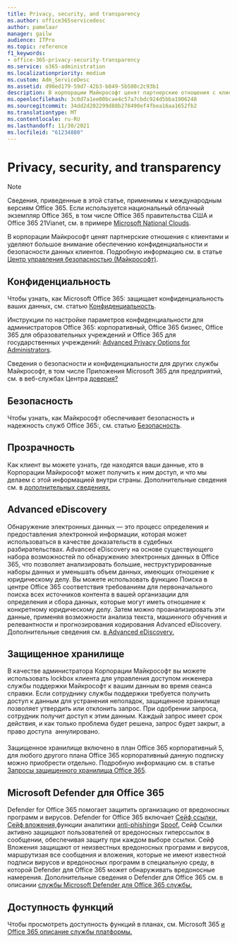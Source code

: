 ```yaml
---
title: Privacy, security, and transparency
ms.author: office365servicedesc
author: pamelaar
manager: gailw
audience: ITPro
ms.topic: reference
f1_keywords:
- office-365-privacy-security-transparency
ms.service: o365-administration
ms.localizationpriority: medium
ms.custom: Adm_ServiceDesc
ms.assetid: d90ed179-59d7-42b3-b849-5b580c2c93b1
description: В корпорации Майкрософт ценят партнерские отношения с клиентами и уделяют большое внимание обеспечению конфиденциальности и безопасности данных клиентов. Подробную информацию см. в статье Центр управления безопасностью (Майкрософт).
ms.openlocfilehash: 3c0d7a1ee00bcae4c57a7cbdc924d5bba1906248
ms.sourcegitcommit: 34dd2d202299d88b278490ef4fbea16aa1652fb2
ms.translationtype: MT
ms.contentlocale: ru-RU
ms.lasthandoff: 11/30/2021
ms.locfileid: "61234880"
---
```

# <a name="privacy-security-and-transparency"></a>Privacy, security, and transparency

> [!NOTE]
> Сведения, приведенные в этой статье, применимы к международным версиям Office 365. Если используется национальный облачный экземпляр Office 365, в том числе Office 365 правительства США и Office 365 21Vianet, см. в примере [Microsoft National Clouds](https://go.microsoft.com/fwlink/?linkid=841582). 
  
В корпорации Майкрософт ценят партнерские отношения с клиентами и уделяют большое внимание обеспечению конфиденциальности и безопасности данных клиентов. Подробную информацию см. в статье [Центр управления безопасностью (Майкрософт)](https://go.microsoft.com/fwlink/?LinkID=717951&amp;clcid=0x409).
  
## <a name="privacy"></a>Конфиденциальность

Чтобы узнать, как Microsoft Office 365: защищает конфиденциальность ваших данных, см. статью [Конфиденциальность](https://go.microsoft.com/fwlink/?LinkID=717953&amp;clcid=0x409). 
  
Инструкции по настройке параметров конфиденциальности для администраторов Office 365: корпоративный, Office 365 бизнес, Office 365 для образовательных учреждений и Office 365 для государственных учреждений: [Advanced Privacy Options for Administrators](https://go.microsoft.com/fwlink/p/?LinkID=285202).
  
Сведения о безопасности и конфиденциальности для других службы Майкрософт, в том числе Приложения Microsoft 365 для предприятий, см. в веб-службах Центра [доверия?](https://www.microsoft.com/trustcenter/default.aspx)
  
## <a name="security"></a>Безопасность

Чтобы узнать, как Майкрософт обеспечивает безопасность и надежность служб Office 365:, см. статью [Безопасность](https://go.microsoft.com/fwlink/?LinkID=717954&amp;clcid=0x409).
  
## <a name="transparency"></a>Прозрачность

Как клиент вы можете узнать, где находятся ваши данные, кто в Корпорации Майкрософт может получить к ним доступ, и что мы делаем с этой информацией внутри страны. Дополнительные сведения см. в [дополнительных сведениях.](https://go.microsoft.com/fwlink/?LinkID=717955&amp;clcid=0x409)
  
## <a name="advanced-ediscovery"></a>Advanced eDiscovery

Обнаружение электронных данных — это процесс определения и предоставления электронной информации, которая может использоваться в качестве доказательств в судебных разбирательствах. Advanced eDiscovery на основе существующего набора возможностей по обнаружению электронных данных в Office 365, что позволяет анализировать большие, неструктурированные наборы данных и уменьшать объем данных, имеющих отношение к юридическому делу. Вы можете использовать функцию Поиска в центре Office 365 соответствия требованиям для первоначального поиска всех источников контента в вашей организации для определения и сбора данных, которые могут иметь отношение к конкретному юридическому делу. Затем можно проанализировать эти данные, применяя возможности анализа текста, машинного обучения и релевантности и прогнозирования кодирования Advanced eDiscovery. Дополнительные сведения см. [в Advanced eDiscovery.](/microsoft-365/compliance/overview-ediscovery-20)
  
## <a name="customer-lockbox"></a>Защищенное хранилище

В качестве администратора Корпорации Майкрософт вы можете использовать lockbox клиента для управления доступом инженера службы поддержки Майкрософт к вашим данным во время сеанса справки. Если сотруднику службы поддержки требуется получить доступ к данным для устранения неполадок, защищенное хранилище позволяет утвердить или отклонить запрос. При одобрении запроса, сотрудник получит доступ к этим данным. Каждый запрос имеет срок действия, и как только проблема будет решена, запрос будет закрыт, а право доступа  аннулировано.
  
Защищенное хранилище включено в план Office 365 корпоративный 5, для любого другого плана Office 365 корпоративный данную подписку можно приобрести отдельно. Подробную информацию см. в статье [Запросы защищенного хранилища Office 365](/microsoft-365/compliance/customer-lockbox-requests).
  
## <a name="microsoft-defender-for-office-365"></a>Microsoft Defender для Office 365

Defender for Office 365 помогает защитить организацию от вредоносных программ и вирусов. Defender for Office 365 включает [Сейф ссылки,](/office365/securitycompliance/atp-safe-links) [Сейф вложения,](/office365/securitycompliance/atp-safe-attachments)функции аналитики [anti-phishing](/office365/securitycompliance/atp-anti-phishing)и [Spoof.](/office365/securitycompliance/learn-about-spoof-intelligence) Сейф Ссылки активно защищают пользователей от вредоносных гиперссылок в сообщении, обеспечивая защиту при каждом выборе ссылки. Сейф Вложения защищают от неизвестных вредоносных программ и вирусов, маршрутизая все сообщения и вложения, которые не имеют известной подписи вирусов и вредоносных программ в специальную среду, в которой Defender для Office 365 может обнаруживать вредоносные намерения. Дополнительные сведения о Defender для Office 365 см. в описании [службы Microsoft Defender для Office 365 службы.](../office-365-advanced-threat-protection-service-description.md)
  
## <a name="feature-availability"></a>Доступность функций

Чтобы просмотреть доступность функций в планах, см. Microsoft 365 [и Office 365 описание службы платформы.](office-365-platform-service-description.md)